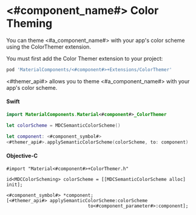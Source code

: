 <!--docs:
title: "Color Theming"
layout: detail
section: components
excerpt: "How to theme <#component_name#> using the Material Design color system."
iconId: <#icon_id#>
path: <#root_path#>/ColorTheming/
-->

# <#component_name#> Color Theming

You can theme <#a_component_name#> with your app's color scheme using the ColorThemer extension.

You must first add the Color Themer extension to your project:

``` bash
pod 'MaterialComponents/<#component#>+Extensions/ColorThemer'
```

<#themer_api#> allows you to theme <#a_component_name#> with your app's color
scheme.

<!--<div class="material-code-render" markdown="1">-->
#### Swift
``` swift
import MaterialComponents.Material<#component#>_ColorThemer

let colorScheme = MDCSemanticColorScheme()

let component: <#component_symbol#>
<#themer_api#>.applySemanticColorScheme(colorScheme, to: component)
```

#### Objective-C

``` objc
#import "Material<#component#>+ColorThemer.h"

id<MDCColorScheming> colorScheme = [[MDCSemanticColorScheme alloc] init];

<#component_symbol#> *component;
[<#themer_api#> applySemanticColorScheme:colorScheme
                              to<#component_parameter#>:component];
```
<!--</div>-->
